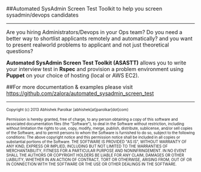 ##Automated SysAdmin Screen Test 
Toolkit to help you screen sysadmin/devops candidates

---------------------------------------------------------

Are you hiring Administrators/Devops in your Ops team? Do you need a better way to shortlist applicants remotely and automatically? and you want to present realworld problems to applicant and not just theoretical questions? 

**Automated SysAdmin Screen Test Toolkit (ASASTT)** allows you to write your interview test in **Rspec** and provision a problem environment using **Puppet** on your choice of hosting (local or AWS EC2). 

##For more documentation & examples please visit https://github.com/zalora/automated_sysadmin_screen_test

---------------------------------------------------------------
<sub><font size='1'>
Copyright (c) 2013 Abhishek Parolkar [abhishek[at]parolkar[dot]com)

Permission is hereby granted, free of charge, to any person obtaining a copy of this software and associated documentation files (the "Software"), to deal in the Software without restriction, including without limitation the rights to use, copy, modify, merge, publish, distribute, sublicense, and/or sell copies of the Software, and to permit persons to whom the Software is furnished to do so, subject to the following conditions:
The above copyright notice and this permission notice shall be included in all copies or substantial portions of the Software.
THE SOFTWARE IS PROVIDED "AS IS", WITHOUT WARRANTY OF ANY KIND, EXPRESS OR IMPLIED, INCLUDING BUT NOT LIMITED TO THE WARRANTIES OF MERCHANTABILITY, FITNESS FOR A PARTICULAR PURPOSE AND NONINFRINGEMENT. IN NO EVENT SHALL THE AUTHORS OR COPYRIGHT HOLDERS BE LIABLE FOR ANY CLAIM, DAMAGES OR OTHER LIABILITY, WHETHER IN AN ACTION OF CONTRACT, TORT OR OTHERWISE, ARISING FROM, OUT OF OR IN CONNECTION WITH THE SOFTWARE OR THE USE OR OTHER DEALINGS IN THE SOFTWARE.
</font></sub>

